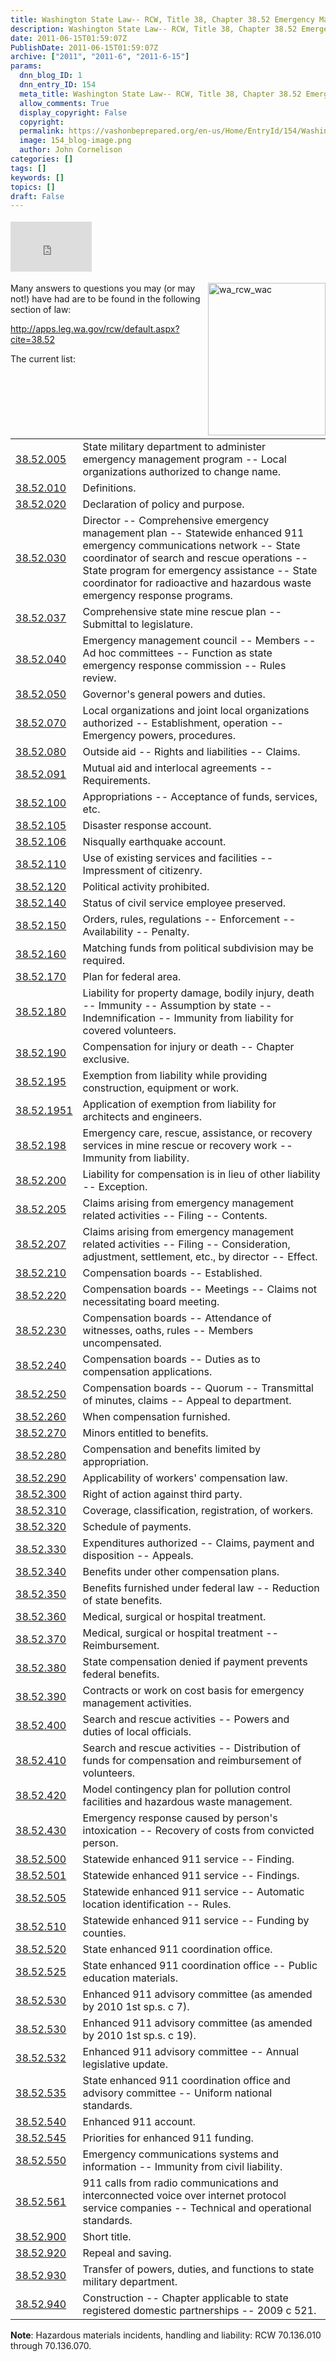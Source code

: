 ```yaml
---
title: Washington State Law-- RCW, Title 38, Chapter 38.52 Emergency Management
description: Washington State Law-- RCW, Title 38, Chapter 38.52 Emergency Management
date: 2011-06-15T01:59:07Z
PublishDate: 2011-06-15T01:59:07Z
archive: ["2011", "2011-6", "2011-6-15"]
params:
  dnn_blog_ID: 1
  dnn_entry_ID: 154
  meta_title: Washington State Law-- RCW, Title 38, Chapter 38.52 Emergency Management
  allow_comments: True
  display_copyright: False
  copyright:
  permalink: https://vashonbeprepared.org/en-us/Home/EntryId/154/Washington-State-Law-RCW-Title-38-Chapter-38-52-Emergency-Management
  image: 154_blog-image.png
  author: John Cornelison
categories: []
tags: []
keywords: []
topics: []
draft: False
---
```


<div class="wlWriterHeaderFooter" style="float:none; margin:0px; padding:4px 0px 4px 0px;"><iframe src="http://www.facebook.com/widgets/like.php?href=http://vashoneoc.org/Blogs/VashonPreparedness/tabid/164/EntryId/154/Washington-State-Law-RCW-Title-38-Chapter-38-52-Emergency-Management.aspx" scrolling="no" frameborder="0" style="border:none; width:130px; height:80px"></iframe></div><p><a href="./images/154/Windows-Live-Writer-Washington-State.52-Emergency-Management_FD19-wa_rcw_wac_2.gif"><img style="background-image: none; border-bottom: 0px; border-left: 0px; margin: 0px 0px 5px 5px; padding-left: 0px; padding-right: 0px; display: inline; float: right; border-top: 0px; border-right: 0px; padding-top: 0px" title="wa_rcw_wac" border="0" alt="wa_rcw_wac" align="right" src="./images/154/Windows-Live-Writer-Washington-State.52-Emergency-Management_FD19-wa_rcw_wac_thumb.gif" width="188" height="244" /></a>Many answers to questions you may (or may not!) have had are to be found in the following section of law:</p>  <p><a title="http://apps.leg.wa.gov/rcw/default.aspx?cite=38.52" href="http://apps.leg.wa.gov/rcw/default.aspx?cite=38.52">http://apps.leg.wa.gov/rcw/default.aspx?cite=38.52</a></p>  <p>The current list:</p>  <table cellspacing="0" cellpadding="0"><tbody>     <tr>       <td width="77"><a href="http://apps.leg.wa.gov/rcw/default.aspx?cite=38.52.005" target="_parent">38.52.005</a></td>        <td width="867">State military department to administer emergency management program -- Local organizations authorized to change name.</td>     </tr>      <tr>       <td width="77"><a href="http://apps.leg.wa.gov/rcw/default.aspx?cite=38.52.010" target="_parent">38.52.010</a></td>        <td width="867">Definitions.</td>     </tr>      <tr>       <td width="77"><a href="http://apps.leg.wa.gov/rcw/default.aspx?cite=38.52.020" target="_parent">38.52.020</a></td>        <td width="867">Declaration of policy and purpose.</td>     </tr>      <tr>       <td width="77"><a href="http://apps.leg.wa.gov/rcw/default.aspx?cite=38.52.030" target="_parent">38.52.030</a></td>        <td width="867">Director -- Comprehensive emergency management plan -- Statewide enhanced 911 emergency communications network -- State coordinator of search and rescue operations -- State program for emergency assistance -- State coordinator for radioactive and hazardous waste emergency response programs.</td>     </tr>      <tr>       <td width="77"><a href="http://apps.leg.wa.gov/rcw/default.aspx?cite=38.52.037" target="_parent">38.52.037</a></td>        <td width="867">Comprehensive state mine rescue plan -- Submittal to legislature.</td>     </tr>      <tr>       <td width="77"><a href="http://apps.leg.wa.gov/rcw/default.aspx?cite=38.52.040" target="_parent">38.52.040</a></td>        <td width="867">Emergency management council -- Members -- Ad hoc committees -- Function as state emergency response commission -- Rules review.</td>     </tr>      <tr>       <td width="77"><a href="http://apps.leg.wa.gov/rcw/default.aspx?cite=38.52.050" target="_parent">38.52.050</a></td>        <td width="867">Governor's general powers and duties.</td>     </tr>      <tr>       <td width="77"><a href="http://apps.leg.wa.gov/rcw/default.aspx?cite=38.52.070" target="_parent">38.52.070</a></td>        <td width="867">Local organizations and joint local organizations authorized -- Establishment, operation -- Emergency powers, procedures.</td>     </tr>      <tr>       <td width="77"><a href="http://apps.leg.wa.gov/rcw/default.aspx?cite=38.52.080" target="_parent">38.52.080</a></td>        <td width="867">Outside aid -- Rights and liabilities -- Claims.</td>     </tr>      <tr>       <td width="77"><a href="http://apps.leg.wa.gov/rcw/default.aspx?cite=38.52.091" target="_parent">38.52.091</a></td>        <td width="867">Mutual aid and interlocal agreements -- Requirements.</td>     </tr>      <tr>       <td width="77"><a href="http://apps.leg.wa.gov/rcw/default.aspx?cite=38.52.100" target="_parent">38.52.100</a></td>        <td width="867">Appropriations -- Acceptance of funds, services, etc.</td>     </tr>      <tr>       <td width="77"><a href="http://apps.leg.wa.gov/rcw/default.aspx?cite=38.52.105" target="_parent">38.52.105</a></td>        <td width="867">Disaster response account.</td>     </tr>      <tr>       <td width="77"><a href="http://apps.leg.wa.gov/rcw/default.aspx?cite=38.52.106" target="_parent">38.52.106</a></td>        <td width="867">Nisqually earthquake account.</td>     </tr>      <tr>       <td width="77"><a href="http://apps.leg.wa.gov/rcw/default.aspx?cite=38.52.110" target="_parent">38.52.110</a></td>        <td width="867">Use of existing services and facilities -- Impressment of citizenry.</td>     </tr>      <tr>       <td width="77"><a href="http://apps.leg.wa.gov/rcw/default.aspx?cite=38.52.120" target="_parent">38.52.120</a></td>        <td width="867">Political activity prohibited.</td>     </tr>      <tr>       <td width="77"><a href="http://apps.leg.wa.gov/rcw/default.aspx?cite=38.52.140" target="_parent">38.52.140</a></td>        <td width="867">Status of civil service employee preserved.</td>     </tr>      <tr>       <td width="77"><a href="http://apps.leg.wa.gov/rcw/default.aspx?cite=38.52.150" target="_parent">38.52.150</a></td>        <td width="867">Orders, rules, regulations -- Enforcement -- Availability -- Penalty.</td>     </tr>      <tr>       <td width="77"><a href="http://apps.leg.wa.gov/rcw/default.aspx?cite=38.52.160" target="_parent">38.52.160</a></td>        <td width="867">Matching funds from political subdivision may be required.</td>     </tr>      <tr>       <td width="77"><a href="http://apps.leg.wa.gov/rcw/default.aspx?cite=38.52.170" target="_parent">38.52.170</a></td>        <td width="867">Plan for federal area.</td>     </tr>      <tr>       <td width="77"><a href="http://apps.leg.wa.gov/rcw/default.aspx?cite=38.52.180" target="_parent">38.52.180</a></td>        <td width="867">Liability for property damage, bodily injury, death -- Immunity -- Assumption by state -- Indemnification -- Immunity from liability for covered volunteers.</td>     </tr>      <tr>       <td width="77"><a href="http://apps.leg.wa.gov/rcw/default.aspx?cite=38.52.190" target="_parent">38.52.190</a></td>        <td width="867">Compensation for injury or death -- Chapter exclusive.</td>     </tr>      <tr>       <td width="77"><a href="http://apps.leg.wa.gov/rcw/default.aspx?cite=38.52.195" target="_parent">38.52.195</a></td>        <td width="867">Exemption from liability while providing construction, equipment or work.</td>     </tr>      <tr>       <td width="77"><a href="http://apps.leg.wa.gov/rcw/default.aspx?cite=38.52.1951" target="_parent">38.52.1951</a></td>        <td width="867">Application of exemption from liability for architects and engineers.</td>     </tr>      <tr>       <td width="77"><a href="http://apps.leg.wa.gov/rcw/default.aspx?cite=38.52.198" target="_parent">38.52.198</a></td>        <td width="867">Emergency care, rescue, assistance, or recovery services in mine rescue or recovery work -- Immunity from liability.</td>     </tr>      <tr>       <td width="77"><a href="http://apps.leg.wa.gov/rcw/default.aspx?cite=38.52.200" target="_parent">38.52.200</a></td>        <td width="867">Liability for compensation is in lieu of other liability -- Exception.</td>     </tr>      <tr>       <td width="77"><a href="http://apps.leg.wa.gov/rcw/default.aspx?cite=38.52.205" target="_parent">38.52.205</a></td>        <td width="867">Claims arising from emergency management related activities -- Filing -- Contents.</td>     </tr>      <tr>       <td width="77"><a href="http://apps.leg.wa.gov/rcw/default.aspx?cite=38.52.207" target="_parent">38.52.207</a></td>        <td width="867">Claims arising from emergency management related activities -- Filing -- Consideration, adjustment, settlement, etc., by director -- Effect.</td>     </tr>      <tr>       <td width="77"><a href="http://apps.leg.wa.gov/rcw/default.aspx?cite=38.52.210" target="_parent">38.52.210</a></td>        <td width="867">Compensation boards -- Established.</td>     </tr>      <tr>       <td width="77"><a href="http://apps.leg.wa.gov/rcw/default.aspx?cite=38.52.220" target="_parent">38.52.220</a></td>        <td width="867">Compensation boards -- Meetings -- Claims not necessitating board meeting.</td>     </tr>      <tr>       <td width="77"><a href="http://apps.leg.wa.gov/rcw/default.aspx?cite=38.52.230" target="_parent">38.52.230</a></td>        <td width="867">Compensation boards -- Attendance of witnesses, oaths, rules -- Members uncompensated.</td>     </tr>      <tr>       <td width="77"><a href="http://apps.leg.wa.gov/rcw/default.aspx?cite=38.52.240" target="_parent">38.52.240</a></td>        <td width="867">Compensation boards -- Duties as to compensation applications.</td>     </tr>      <tr>       <td width="77"><a href="http://apps.leg.wa.gov/rcw/default.aspx?cite=38.52.250" target="_parent">38.52.250</a></td>        <td width="867">Compensation boards -- Quorum -- Transmittal of minutes, claims -- Appeal to department.</td>     </tr>      <tr>       <td width="77"><a href="http://apps.leg.wa.gov/rcw/default.aspx?cite=38.52.260" target="_parent">38.52.260</a></td>        <td width="867">When compensation furnished.</td>     </tr>      <tr>       <td width="77"><a href="http://apps.leg.wa.gov/rcw/default.aspx?cite=38.52.270" target="_parent">38.52.270</a></td>        <td width="867">Minors entitled to benefits.</td>     </tr>      <tr>       <td width="77"><a href="http://apps.leg.wa.gov/rcw/default.aspx?cite=38.52.280" target="_parent">38.52.280</a></td>        <td width="867">Compensation and benefits limited by appropriation.</td>     </tr>      <tr>       <td width="77"><a href="http://apps.leg.wa.gov/rcw/default.aspx?cite=38.52.290" target="_parent">38.52.290</a></td>        <td width="867">Applicability of workers' compensation law.</td>     </tr>      <tr>       <td width="77"><a href="http://apps.leg.wa.gov/rcw/default.aspx?cite=38.52.300" target="_parent">38.52.300</a></td>        <td width="867">Right of action against third party.</td>     </tr>      <tr>       <td width="77"><a href="http://apps.leg.wa.gov/rcw/default.aspx?cite=38.52.310" target="_parent">38.52.310</a></td>        <td width="867">Coverage, classification, registration, of workers.</td>     </tr>      <tr>       <td width="77"><a href="http://apps.leg.wa.gov/rcw/default.aspx?cite=38.52.320" target="_parent">38.52.320</a></td>        <td width="867">Schedule of payments.</td>     </tr>      <tr>       <td width="77"><a href="http://apps.leg.wa.gov/rcw/default.aspx?cite=38.52.330" target="_parent">38.52.330</a></td>        <td width="867">Expenditures authorized -- Claims, payment and disposition -- Appeals.</td>     </tr>      <tr>       <td width="77"><a href="http://apps.leg.wa.gov/rcw/default.aspx?cite=38.52.340" target="_parent">38.52.340</a></td>        <td width="867">Benefits under other compensation plans.</td>     </tr>      <tr>       <td width="77"><a href="http://apps.leg.wa.gov/rcw/default.aspx?cite=38.52.350" target="_parent">38.52.350</a></td>        <td width="867">Benefits furnished under federal law -- Reduction of state benefits.</td>     </tr>      <tr>       <td width="77"><a href="http://apps.leg.wa.gov/rcw/default.aspx?cite=38.52.360" target="_parent">38.52.360</a></td>        <td width="867">Medical, surgical or hospital treatment.</td>     </tr>      <tr>       <td width="77"><a href="http://apps.leg.wa.gov/rcw/default.aspx?cite=38.52.370" target="_parent">38.52.370</a></td>        <td width="867">Medical, surgical or hospital treatment -- Reimbursement.</td>     </tr>      <tr>       <td width="77"><a href="http://apps.leg.wa.gov/rcw/default.aspx?cite=38.52.380" target="_parent">38.52.380</a></td>        <td width="867">State compensation denied if payment prevents federal benefits.</td>     </tr>      <tr>       <td width="77"><a href="http://apps.leg.wa.gov/rcw/default.aspx?cite=38.52.390" target="_parent">38.52.390</a></td>        <td width="867">Contracts or work on cost basis for emergency management activities.</td>     </tr>      <tr>       <td width="77"><a href="http://apps.leg.wa.gov/rcw/default.aspx?cite=38.52.400" target="_parent">38.52.400</a></td>        <td width="867">Search and rescue activities -- Powers and duties of local officials.</td>     </tr>      <tr>       <td width="77"><a href="http://apps.leg.wa.gov/rcw/default.aspx?cite=38.52.410" target="_parent">38.52.410</a></td>        <td width="867">Search and rescue activities -- Distribution of funds for compensation and reimbursement of volunteers.</td>     </tr>      <tr>       <td width="77"><a href="http://apps.leg.wa.gov/rcw/default.aspx?cite=38.52.420" target="_parent">38.52.420</a></td>        <td width="867">Model contingency plan for pollution control facilities and hazardous waste management.</td>     </tr>      <tr>       <td width="77"><a href="http://apps.leg.wa.gov/rcw/default.aspx?cite=38.52.430" target="_parent">38.52.430</a></td>        <td width="867">Emergency response caused by person's intoxication -- Recovery of costs from convicted person.</td>     </tr>      <tr>       <td width="77"><a href="http://apps.leg.wa.gov/rcw/default.aspx?cite=38.52.500" target="_parent">38.52.500</a></td>        <td width="867">Statewide enhanced 911 service -- Finding.</td>     </tr>      <tr>       <td width="77"><a href="http://apps.leg.wa.gov/rcw/default.aspx?cite=38.52.501" target="_parent">38.52.501</a></td>        <td width="867">Statewide enhanced 911 service -- Findings.</td>     </tr>      <tr>       <td width="77"><a href="http://apps.leg.wa.gov/rcw/default.aspx?cite=38.52.505" target="_parent">38.52.505</a></td>        <td width="867">Statewide enhanced 911 service -- Automatic location identification -- Rules.</td>     </tr>      <tr>       <td width="77"><a href="http://apps.leg.wa.gov/rcw/default.aspx?cite=38.52.510" target="_parent">38.52.510</a></td>        <td width="867">Statewide enhanced 911 service -- Funding by counties.</td>     </tr>      <tr>       <td width="77"><a href="http://apps.leg.wa.gov/rcw/default.aspx?cite=38.52.520" target="_parent">38.52.520</a></td>        <td width="867">State enhanced 911 coordination office.</td>     </tr>      <tr>       <td width="77"><a href="http://apps.leg.wa.gov/rcw/default.aspx?cite=38.52.525" target="_parent">38.52.525</a></td>        <td width="867">State enhanced 911 coordination office -- Public education materials.</td>     </tr>      <tr>       <td width="77"><a href="http://apps.leg.wa.gov/rcw/default.aspx?cite=38.52.530" target="_parent">38.52.530</a></td>        <td width="867">Enhanced 911 advisory committee (as amended by 2010 1st sp.s. c 7).</td>     </tr>      <tr>       <td width="77"><a href="http://apps.leg.wa.gov/rcw/default.aspx?cite=38.52.530" target="_parent">38.52.530</a></td>        <td width="867">Enhanced 911 advisory committee (as amended by 2010 1st sp.s. c 19).</td>     </tr>      <tr>       <td width="77"><a href="http://apps.leg.wa.gov/rcw/default.aspx?cite=38.52.532" target="_parent">38.52.532</a></td>        <td width="867">Enhanced 911 advisory committee -- Annual legislative update.</td>     </tr>      <tr>       <td width="77"><a href="http://apps.leg.wa.gov/rcw/default.aspx?cite=38.52.535" target="_parent">38.52.535</a></td>        <td width="867">State enhanced 911 coordination office and advisory committee -- Uniform national standards.</td>     </tr>      <tr>       <td width="77"><a href="http://apps.leg.wa.gov/rcw/default.aspx?cite=38.52.540" target="_parent">38.52.540</a></td>        <td width="867">Enhanced 911 account.</td>     </tr>      <tr>       <td width="77"><a href="http://apps.leg.wa.gov/rcw/default.aspx?cite=38.52.545" target="_parent">38.52.545</a></td>        <td width="867">Priorities for enhanced 911 funding.</td>     </tr>      <tr>       <td width="77"><a href="http://apps.leg.wa.gov/rcw/default.aspx?cite=38.52.550" target="_parent">38.52.550</a></td>        <td width="867">Emergency communications systems and information -- Immunity from civil liability.</td>     </tr>      <tr>       <td width="77"><a href="http://apps.leg.wa.gov/rcw/default.aspx?cite=38.52.561" target="_parent">38.52.561</a></td>        <td width="867">911 calls from radio communications and interconnected voice over internet protocol service companies -- Technical and operational standards.</td>     </tr>      <tr>       <td width="77"><a href="http://apps.leg.wa.gov/rcw/default.aspx?cite=38.52.900" target="_parent">38.52.900</a></td>        <td width="867">Short title.</td>     </tr>      <tr>       <td width="77"><a href="http://apps.leg.wa.gov/rcw/default.aspx?cite=38.52.920" target="_parent">38.52.920</a></td>        <td width="867">Repeal and saving.</td>     </tr>      <tr>       <td width="77"><a href="http://apps.leg.wa.gov/rcw/default.aspx?cite=38.52.930" target="_parent">38.52.930</a></td>        <td width="867">Transfer of powers, duties, and functions to state military department.</td>     </tr>      <tr>       <td width="77"><a href="http://apps.leg.wa.gov/rcw/default.aspx?cite=38.52.940" target="_parent">38.52.940</a></td>        <td width="867">Construction -- Chapter applicable to state registered domestic partnerships -- 2009 c 521.</td>     </tr>   </tbody></table> <strong>Note</strong>: Hazardous materials incidents, handling and liability: RCW 70.136.010 through 70.136.070.
